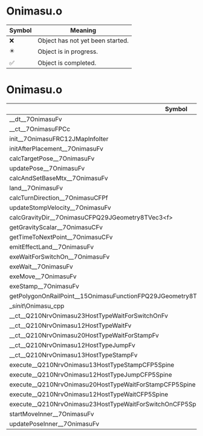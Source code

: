 # Onimasu.o
| Symbol | Meaning 
| ------------- | ------------- 
| :x: | Object has not yet been started. 
| :eight_pointed_black_star: | Object is in progress. 
| :white_check_mark: | Object is completed. 


# Onimasu.o
| Symbol | Decompiled? |
| ------------- | ------------- |
| __dt__7OnimasuFv | :x: |
| __ct__7OnimasuFPCc | :x: |
| init__7OnimasuFRC12JMapInfoIter | :x: |
| initAfterPlacement__7OnimasuFv | :x: |
| calcTargetPose__7OnimasuFv | :x: |
| updatePose__7OnimasuFv | :x: |
| calcAndSetBaseMtx__7OnimasuFv | :x: |
| land__7OnimasuFv | :x: |
| calcTurnDirection__7OnimasuCFPf | :x: |
| updateStompVelocity__7OnimasuFv | :x: |
| calcGravityDir__7OnimasuCFPQ29JGeometry8TVec3&lt;f&gt; | :x: |
| getGravityScalar__7OnimasuCFv | :x: |
| getTimeToNextPoint__7OnimasuCFv | :x: |
| emitEffectLand__7OnimasuFv | :x: |
| exeWaitForSwitchOn__7OnimasuFv | :x: |
| exeWait__7OnimasuFv | :x: |
| exeMove__7OnimasuFv | :x: |
| exeStamp__7OnimasuFv | :x: |
| getPolygonOnRailPoint__15OnimasuFunctionFPQ29JGeometry8TVec3&lt;f&gt;PQ29JGeometry8TVec3&lt;f&gt;PC9LiveActori | :x: |
| __sinit_\Onimasu_cpp | :x: |
| __ct__Q210NrvOnimasu23HostTypeWaitForSwitchOnFv | :x: |
| __ct__Q210NrvOnimasu12HostTypeWaitFv | :x: |
| __ct__Q210NrvOnimasu20HostTypeWaitForStampFv | :x: |
| __ct__Q210NrvOnimasu12HostTypeJumpFv | :x: |
| __ct__Q210NrvOnimasu13HostTypeStampFv | :x: |
| execute__Q210NrvOnimasu13HostTypeStampCFP5Spine | :x: |
| execute__Q210NrvOnimasu12HostTypeJumpCFP5Spine | :x: |
| execute__Q210NrvOnimasu20HostTypeWaitForStampCFP5Spine | :x: |
| execute__Q210NrvOnimasu12HostTypeWaitCFP5Spine | :x: |
| execute__Q210NrvOnimasu23HostTypeWaitForSwitchOnCFP5Spine | :x: |
| startMoveInner__7OnimasuFv | :x: |
| updatePoseInner__7OnimasuFv | :x: |
